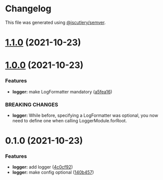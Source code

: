 # Changelog

This file was generated using [@jscutlery/semver](https://github.com/jscutlery/semver).

# [1.1.0](https://github.com/manfredsteyer/nx-libs/compare/v1.0.0...v1.1.0) (2021-10-23)



# [1.0.0](https://github.com/manfredsteyer/nx-libs/compare/v0.1.0...v1.0.0) (2021-10-23)


### Features

* **logger:** make LogFormatter mandatory ([a5fea16](https://github.com/manfredsteyer/nx-libs/commit/a5fea1606cd458a26df1dbe1283abb561468f32b))


### BREAKING CHANGES

* **logger:** While before, specifying a LogFormatter was optional,
you now need to define one when calling LoggerModule.forRoot.



# 0.1.0 (2021-10-23)


### Features

* **logger:** add logger ([4c0cf92](https://github.com/manfredsteyer/nx-libs/commit/4c0cf92dd11a5c14d47a87d19cd1bf156b25b229))
* **logger:** make config optional ([140b457](https://github.com/manfredsteyer/nx-libs/commit/140b457202df9c4738de328d91beaf0904cd7421))
